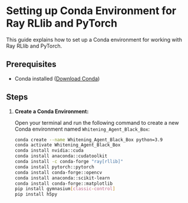 # Setting up Conda Environment for Ray RLlib and PyTorch

This guide explains how to set up a Conda environment for working with Ray RLlib and PyTorch.

## Prerequisites

- Conda installed ([Download Conda](https://docs.conda.io/en/latest/miniconda.html))

## Steps

1. **Create a Conda Environment:**

   Open your terminal and run the following command to create a new Conda environment named `Whitening_Agent_Black_Box`:

   ```bash
   conda create --name Whitening_Agent_Black_Box python=3.9
   conda activate Whitening_Agent_Black_Box
   conda install nvidia::cuda
   conda install anaconda::cudatoolkit
   conda install -c conda-forge "ray[rllib]"
   conda install pytorch::pytorch
   conda install conda-forge::opencv
   conda install anaconda::scikit-learn
   conda install conda-forge::matplotlib
   pip install gymnasium[classic-control]
   pip install h5py
   ```
   
